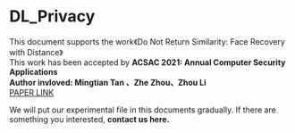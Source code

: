 # DL_Privacy
This document supports the work《Do Not Return Similarity: Face Recovery with Distance》  
This work has been accepted by **ACSAC 2021: Annual Computer Security Applications**    
**Author invloved: Mingtian Tan 、Zhe Zhou、Zhou Li**   
[PAPER LINK](https://arxiv.org/pdf/1901.09769.pdf)

We will put our experimental file in this documents gradually. If there are something you interested, **contact us here.**
